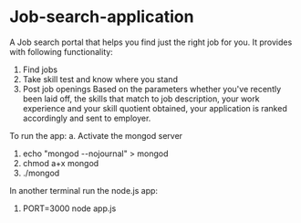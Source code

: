 # Job-search-application
A Job search portal that helps you find just the right job for you. It provides with following functionality:
1. Find jobs
2. Take skill test and know where you stand
3. Post job openings
Based on the parameters whether you've recently been laid off, the skills that match to job description, your work experience and your skill quotient obtained, your application is ranked accordingly and sent to employer.

To run the app:
a. Activate the mongod server
1. echo "mongod --nojournal" > mongod
2. chmod a+x mongod
3. ./mongod

In another terminal run the node.js app:
1. PORT=3000 node app.js


